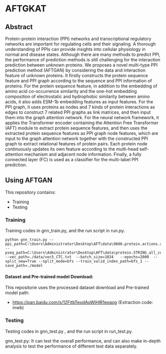 # AFTGKAT

## Abstract

Protein-protein interaction (PPI) networks and transcriptional regulatory networks are important for regulating cells and their signaling. A thorough understanding of PPIs can provide insights into cellular physiology in normal and disease states. Although there are many methods to predict PPI, the performance of prediction methods is still challenging for the interaction prediction between unknown proteins. We proposes a novel multi-type PPI prediction method (AFTGAN) by considering the data and interaction feature of unknown proteins. It firstly constructs the protein sequence feature and PPI graph according to the sequence and PPI information of proteins. For the protein sequence feature, in addition to the embedding of amino acid co-occurrence similarity and the one-hot embedding composition of electrostatic and hydrophobic similarity between amino acids, it also adds ESM-1b embedding features as input features. For the PPI graph, it uses proteins as nodes and 7 kinds of protein interactions as edges to construct 7 related PPI graphs as link matrices, and then input them into the graph attention network. For the neural network framework, it applies the Transformer encoder containing the Attention Free Transformer (AFT) module to extract protein sequence features, and then uses the extracted protein sequence features as PPI graph node features, which are input to the graph attention network together with the constructed PPI graph to extract relational features of protein pairs. Each protein node continuously updates its own feature according to the multi-head self-attention mechanism and adjacent node information. Finally, a fully connected layer (FC) is used as a classifier for the multi-label PPI prediction.

## Using AFTGAN

This repository contains:
- Training
- Testing

### Training

Training codes in gnn_train.py, and the run script in run.py.

```   
python gnn_train.py --ppi_path=C:\Users\Administrator\Desktop\AFT\data\9606.protein.actions.all_connected.txt   --pseq_path=C:\Users\Administrator\Desktop\AFT\data\protein.STRING_all_connected.sequences.dictionary.tsv  --vec_path=./data/vec5_CTC.txt  --batch_size=1024   --epochs=2000  --split_new=True --split_mode=bfs --train_valid_index_path=bfs_1 --save_path=./model

```

#### Dataset and Pre-trained model Download:

This repositorie uses the processed dataset download and Pre-trained model path:
- https://pan.baidu.com/s/12FitbTeodAoWlHlR1exqog  (Extraction code: inwb)

### Testing

Testing codes in gnn_test.py , and the run script in run_test.py.

gnn_test.py: It can test the overall performance, and can also make in-depth analysis to test the performance of different test data separately. 
